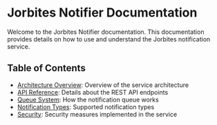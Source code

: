 # Jorbites Notifier Documentation

Welcome to the Jorbites Notifier documentation. This documentation provides details on how to use and understand the Jorbites notification service.

## Table of Contents

- [Architecture Overview](./architecture.md): Overview of the service architecture
- [API Reference](./api.md): Details about the REST API endpoints
- [Queue System](./queue.md): How the notification queue works
- [Notification Types](./notification_types.md): Supported notification types
- [Security](./security.md): Security measures implemented in the service
